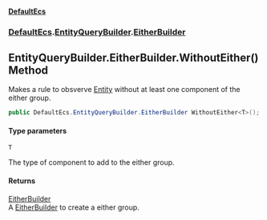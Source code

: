 #### [DefaultEcs](DefaultEcs.md 'DefaultEcs')
### [DefaultEcs](DefaultEcs.md#DefaultEcs 'DefaultEcs').[EntityQueryBuilder](EntityQueryBuilder.md 'DefaultEcs.EntityQueryBuilder').[EitherBuilder](EntityQueryBuilder.EitherBuilder.md 'DefaultEcs.EntityQueryBuilder.EitherBuilder')

## EntityQueryBuilder.EitherBuilder.WithoutEither<T>() Method

Makes a rule to obsverve [Entity](Entity.md 'DefaultEcs.Entity') without at least one component of the either group.

```csharp
public DefaultEcs.EntityQueryBuilder.EitherBuilder WithoutEither<T>();
```
#### Type parameters

<a name='DefaultEcs.EntityQueryBuilder.EitherBuilder.WithoutEither_T_().T'></a>

`T`

The type of component to add to the either group.

#### Returns
[EitherBuilder](EntityQueryBuilder.EitherBuilder.md 'DefaultEcs.EntityQueryBuilder.EitherBuilder')  
A [EitherBuilder](EntityQueryBuilder.EitherBuilder.md 'DefaultEcs.EntityQueryBuilder.EitherBuilder') to create a either group.